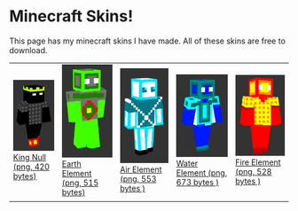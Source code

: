# Minecraft Skins!

This page has my minecraft skins I have made. All of these skins are free to download.

<table>
  <tr>
    <td>
      <a href="minecraft_skins/covblock_king.png" download>
        <img src="minecraft_skins/king_null_preview.png"><br>
        King Null (png, 420 bytes)
      </a>
    </td>
    <td>
      <a href="minecraft_skins/covblock_earth_element.png" download>
        <img src="minecraft_skins/earth_element_preview.png"><br>
        Earth Element (png, 515 bytes)
      </a>
    </td>
    <td>
      <a href="minecraft_skins/covblock_air_element.png" download>
        <img src="minecraft_skins/air_element_preview.png"><br>
        Air Element (png, 553 bytes )
      </a>
    </td>
    <td>
      <a href="minecraft_skins/covblock_water_element.png" download>
        <img src="minecraft_skins/water_element_preview.png"><br>
        Water Element (png, 673 bytes )
      </a>
    </td>
 </td>
    <td>
      <a href="minecraft_skins/covblock_fire_element.png" download>
        <img src="minecraft_skins/fire_element_preview.png"><br>
        Fire Element (png, 528 bytes )
      </a>
    </td>
    </tr>  

  <tr>
    <td>
      <!--<a href="minecraft_skins/covblock_king.png" download>
        <img src="minecraft_skins/king_null_preview.png"><br>
        King Null (png, 420 bytes)
      </a>-->
    </td>
    <td>
      <!--<a href="minecraft_skins/covblock_king.png" download>
        <img src="minecraft_skins/king_null_preview.png"><br>
        King Null (png, 420 bytes)
      </a>-->
    </td>
    <td>
      <!--<a href="minecraft_skins/covblock_king.png" download>
        <img src="minecraft_skins/king_null_preview.png"><br>
        King Null (png, 420 bytes)
      </a>-->
    </td>
    <td>
      <!--<a href="minecraft_skins/covblock_king.png" download>
        <img src="minecraft_skins/king_null_preview.png"><br>
        King Null (png, 420 bytes)
      </a>-->
    </td>
 </td>
    <td>
      <!--<a href="minecraft_skins/covblock_king.png" download>
        <img src="minecraft_skins/king_null_preview.png"><br>
        King Null (png, 420 bytes)
      </a>-->
    </td>
    </tr>  
  
</table>
